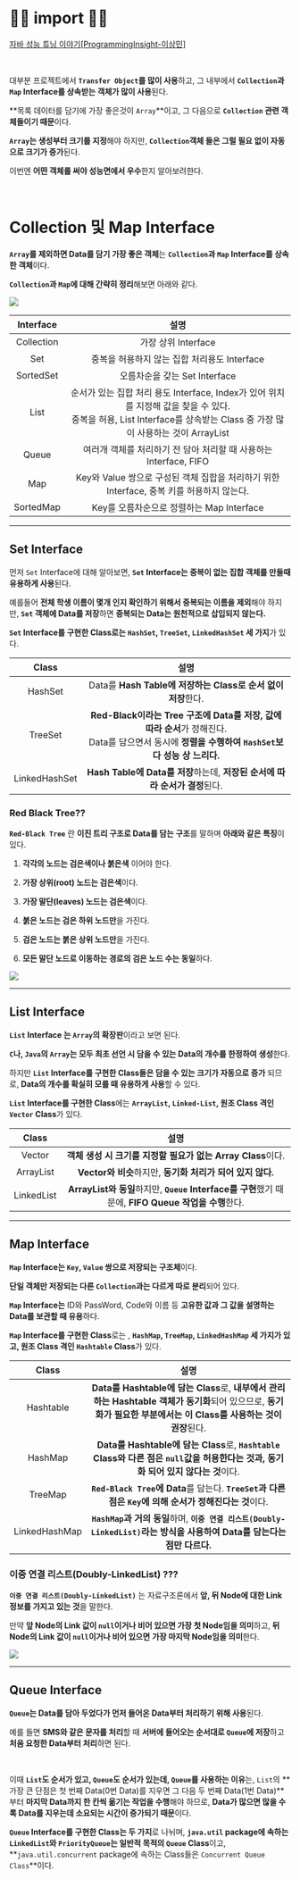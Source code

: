 # 🙆‍♂️ import 🙇‍♂️

[자바 성능 튜닝 이야기[ProgrammingInsight-이상민]](http://www.yes24.com/Product/Goods/11261731)

<br>


대부분 프로젝트에서 **`Transfer Object`를 많이 사용**하고, 그 내부에서 **`Collection`과 `Map` Interface를 상속받는 객체가 많이 사용**된다.

**목록 데이터를 담기에 가장 좋은것이 `Array`**이고, 그 다음으로 **`Collection` 관련 객체들이기 때문**이다.

**`Array`는 생성부터 크기를 지정**해야 하지만, **`Collection`객체 들은 그럴 필요 없이 자동으로 크기가 증가**된다.

이번엔 **어떤 객체를 써야 성능면에서 우수**한지 알아보려한다.

<br>

# Collection 및 Map Interface

**`Array`를 제외하면 Data를 담기 가장 좋은 객체**는 **`Collection`과 `Map` Interface를 상속한 객체**이다.

**`Collection`과 `Map`에 대해 간략히 정리**해보면 아래와 같다.

![](https://images.velog.io/images/gillog/post/e8c527d1-0b63-445d-a47b-9b829c327470/image.png)


|Interface|설명|
|:--:|:--:|
|Collection|가장 상위 Interface|
|Set|중복을 허용하지 않는 집합 처리용도 Interface|
|SortedSet|오름차순을 갖는 Set Interface|
|List|순서가 있는 집합 처리 용도 Interface, Index가 있어 위치를 지정해 값을 찾을 수 있다. <br> 중복을 허용, List Interface를 상속받는 Class 중 가장 많이 사용하는 것이 ArrayList|
|Queue|여러개 객체를 처리하기 전 담아 처리할 때 사용하는 Interface, FIFO|
|Map|Key와 Value 쌍으로 구성된 객체 집합을 처리하기 위한 Interface, 중복 키를 허용하지 않는다.|
|SortedMap|Key를 오름차순으로 정렬하는 Map Interface| 

---

## Set Interface

먼저 `Set` Interface에 대해 알아보면, **`Set` Interface는 중복이 없는 집합 객체를 만들때 유용하게 사용**된다.

예를들어 **전체 학생 이름이 몇개 인지 확인하기 위해서 중복되는 이름을 제외**해야 하지만, **`Set` 객체에 Data를 저장**하면 **중복되는 Data는 원천적으로 삽입되지 않는다.**

**`Set` Interface를 구현한 Class로는 `HashSet`, `TreeSet`, `LinkedHashSet` 세 가지**가 있다.


|Class|설명|
|:--:|:--:|
|HashSet|Data를 **Hash Table에 저장하는 Class로 순서 없이 저장**한다.|
|TreeSet|**Red-Black이라는 Tree 구조에 Data를 저장, 값에 따라 순서**가 정해진다.<br> Data를 담으면서 동시에 **정렬을 수행하여 `HashSet`보다 성능 상 느리다.**|
|LinkedHashSet|**Hash Table에 Data를 저장**하는데, **저장된 순서에 따라 순서가 결정**된다.|

### Red Black Tree??

**`Red-Black Tree`** 란 **이진 트리 구조로 Data를 담는 구조**를 말하며 **아래와 같은 특징**이 있다.

1. **각각의 노드는 검은색이나 붉은색** 이어야 한다.

2. **가장 상위(root) 노드는 검은색**이다.

3. **가장 말단(leaves) 노드는 검은색**이다.

4. **붉은 노드는 검은 하위 노드만**을 가진다.

5. **검은 노드는 붉은 상위 노드만**을 가진다.

6. **모든 말단 노드로 이동하는 경로의 검은 노드 수는 동일**하다.

![](https://images.velog.io/images/gillog/post/5e0daf53-8d83-4a43-a2f6-1dcf00f454e6/image.png)

---

## List Interface

**`List` Interface 는 `Array`의 확장판**이라고 보면 된다.

**`C`나, `Java`의 `Array`는 모두 최초 선언 시 담을 수 있는 Data의 개수를 한정하여 생성**한다.

하지만 **`List` Interface를 구현한 Class들은 담을 수 있는 크기가 자동으로 증가** 되므로, **Data의 개수를 확실히 모를 때 유용하게 사용**할 수 있다.

**`List` Interface를 구현한 Class**에는 **`ArrayList`, `Linked-List`, 원조 Class 격인 `Vector` Class**가 있다.

|Class|설명|
|:--:|:--:|
|Vector|**객체 생성 시 크기를 지정할 필요가 없는 Array Class**이다.|
|ArrayList|**Vector와 비슷**하지만, **동기화 처리가 되어 있지 않다.**|
|LinkedList|**ArrayList와 동일**하지만, **`Queue` Interface를 구현**했기 때문에, **FIFO Queue 작업을 수행**한다.|

---

## Map Interface

**`Map` Interface는 `Key`, `Value` 쌍으로 저장되는 구조체**이다.

**단일 객체만 저장되는 다른 `Collection`과는 다르게 따로 분리**되어 있다.

**`Map` Interface는** ID와 PassWord, Code와 이름 등 **고유한 값과 그 값을 설명하는 Data를 보관할 때 유용**하다.

**`Map` Interface를 구현한 Class**로는 , **`HashMap`, `TreeMap`, `LinkedHashMap` 세 가지가 있고, 원조 Class 격인 `Hashtable` Class**가 있다.


|Class|설명|
|:--:|:--:|
|Hashtable|**Data를 Hashtable에 담는 Class**로, **내부에서 관리하는 Hashtable 객체가 동기화**되어 있으므로, **동기화가 필요한 부분에서는 이 Class를 사용하는 것이 권장**된다.|
|HashMap|**Data를 Hashtable에 담는 Class**로, **`Hashtable` Class와 다른 점은 `null`값을 허용한다는 것과, 동기화 되어 있지 않다는 것**이다.|
|TreeMap|**`Red-Black Tree`에 Data**를 담는다. **`TreeSet`과 다른 점은 `Key`에 의해 순서가 정해진다는 것**이다.|
|LinkedHashMap|**`HashMap`과 거의 동일**하며, **`이중 연결 리스트(Doubly-LinkedList)`라는 방식을 사용하여 Data를 담는다는 점만 다르다.**|


### 이중 연결 리스트(Doubly-LinkedList) ???

**`이중 연결 리스트(Doubly-LinkedList)`** 는 자료구조론에서 **앞, 뒤 Node에 대한 Link 정보를 가지고 있는 것**을 말한다.

만약 **앞 Node의 Link 값이 `null`이거나 비어 있으면 가장 첫 Node임을 의미**하고,
**뒤 Node의 Link 값이 `null`이거나 비어 있으면** **가장 마지막 Node임을 의미**한다.

![](https://images.velog.io/images/gillog/post/ae7bfe8c-40b8-4a49-8f53-fd3b5179a122/image.png)


---

## Queue Interface

**`Queue`는 Data를 담아 두었다가 먼저 들어온 Data부터 처리하기 위해 사용**된다.

예를 들면 **SMS와 같은 문자를 처리**할 때 **서버에 들어오는 순서대로 `Queue`에 저장**하고 **처음 요청한 Data부터 처리**하면 된다.

<br>

이때 **`List`도 순서가 있고, `Queue`도 순서가 있는데, `Queue`를 사용하는 이유**는, `List`의 **가장 큰 단점은 첫 번째 Data(0번 Data)를 지우면 그 다음 두 번째 Data(1번 Data)**부터 **마지막 Data까지 한 칸씩 옮기는 작업을 수행**해야 하므로, **Data가 많으면 많을 수록 Data를 지우는데 소요되는 시간이 증가되기 때문**이다.

**`Queue` Interface를 구현한 Class는 두 가지**로 나뉘며, **`java.util` package에 속하는 `LinkedList`와 `PriorityQueue`는 일반적 목적의 `Queue` Class**이고, **`java.util.concurrent` package에 속하는 Class들은 `Concurrent Queue Class`**이다.

